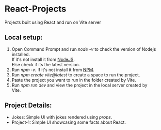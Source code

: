 # React-Projects
Projects built using React and run on Vite server

## Local setup:
 1. Open Command Prompt and run *node -v* to check the version of Nodejs installed.<br>If it's not install it from [NodeJS](https://nodejs.org/en).<br>Else check if its the latest version.
 2. Run *npm -v*. If it's not install it from [NPM](https://github.com/coreybutler/nvm-windows).
 3. Run *npm create vite@latest* to create a space to run the project.
 4. Paste the project you want to run in the folder created by Vite.
 5. Run *npm run dev* and view the project in the local server created by Vite.
 
 ## Project Details:
 * Jokes: Simple UI with jokes rendered using *props*.
 * Project-1: Simple UI showcasing some facts about React.

